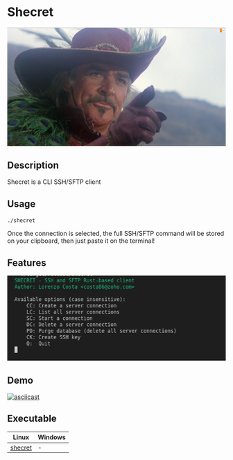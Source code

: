 # Shecret

![sean](./images/sean.jpg)

## Description

Shecret is a CLI SSH/SFTP client

## Usage

    ./shecret

Once the connection is selected, the full SSH/SFTP command will be stored on your clipboard, then just paste it on the terminal!

## Features

![features](./images/main.png)

## Demo

[![asciicast](https://asciinema.org/a/gWB0W7h4BER9Raaq4DzpNEsYk.svg)](https://asciinema.org/a/gWB0W7h4BER9Raaq4DzpNEsYk)


## Executable

|Linux | Windows|
|--|--|
|[shecret](./shecret)|-|


